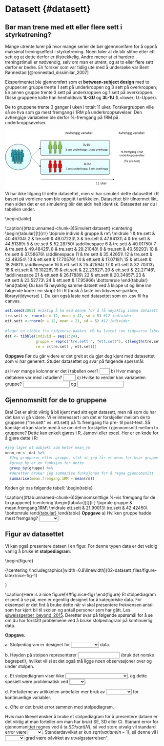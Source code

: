 # Datasett {#datasett}

## Bør man trene med ett eller flere sett i styrketrening?
Mange utrente lurer på hvor mange serier de bør gjennnomføre for å oppnå maksimal treningseffekt i styrketrening. Noen føler at de blir slitne etter ett sett og at dette derfor er  tilstrekkelig. Andre mener at et hardere treningstimuli er nødvendig, selv om man er utrent, og at to eller flere sett derfor er bedre. En forsker som var tidlig ute med å undersøke var Bent Rønnestad [@ronnestad_dissimilar_2007]

Eksperimentet ble gjennomført som et **between-subject design** med to grupper:en gruppe trente 1 sett på underkroppen og 3 sett på overkroppen; En annen gruppe trente 3 sett på underkroppen og 1 sett på overkroppen. Disse gruppene kalte han henholdsvis **1L-3U** og **3L-1U** (L=lower; U=Upper). 

De to gruppene trente 3 ganger i uken i totalt 11 uker. Forskergruppen ville så se hva som ga mest fremgang i 1RM på underkroppsøvelser. Den avhengige variabelen ble derfor %-fremgang på 1RM på underkroppsøvelser.

![Slik designet Rønnestad et al. (2007) sin studie](design.png)
Vi har ikke tilgang til dette datasettet, men vi har simulert dette datasettet i R basert på verdiene som ble oppgitt i artikkelen. Datasettet blir tilnærmet likt, men siden det er en simulering blir det aldri helt identisk.  Datasettet ser du i tabellen under.






\begin{table}

\caption{(\#tab:unnamed-chunk-3)Simulert datasett}
\centering
\begin{tabular}[t]{rlr}
\toprule
individ & gruppe & rm\\
\midrule
1 & tre.sett & 40.46704\\
2 & tre.sett & 49.07223\\
3 & tre.sett & 47.94131\\
4 & tre.sett & 44.51389\\
5 & tre.sett & 52.28750\\
\addlinespace
6 & tre.sett & 40.01750\\
7 & tre.sett & 49.48425\\
8 & tre.sett & 29.21048\\
9 & tre.sett & 40.59293\\
10 & tre.sett & 37.58676\\
\addlinespace
11 & tre.sett & 35.42651\\
12 & tre.sett & 42.49354\\
13 & ett.sett & 17.70576\\
14 & ett.sett & 17.07181\\
15 & ett.sett & 18.26811\\
\addlinespace
16 & ett.sett & 25.42594\\
17 & ett.sett & 32.70313\\
18 & ett.sett & 19.10226\\
19 & ett.sett & 22.23827\\
20 & ett.sett & 22.27148\\
\addlinespace
21 & ett.sett & 26.17889\\
22 & ett.sett & 20.34857\\
23 & ett.sett & 23.52773\\
24 & ett.sett & 17.95966\\
\bottomrule
\end{tabular}
\end{table}
Du kan få nøyaktig samme datsett ved å klippe ut og lime inn følgende kode i en skript-fil i R (husk å laste inn tidyverse-pakken, library(tidyverse) ). Du kan også laste ned datasettet som en .csv fil fra canvas.

```r
set.seed(2002) #viktig å ha med denne for å få nøyaktig samme datasett
tre.sett <- rnorm(n = 12, mean = 41, sd = 5) #12 individer
ett.sett <-rnorm(n = 12, mean = 21, sd = 5) #12 individer

#lager en tibble fra tidyverse-pakken. Må ha lastet inn tidyverse library(tidyverse) i scriptfilen
dat <- tibble(individ = seq(1:24),
              gruppe = rep(c("tre.sett ", "ett.sett"), c(length(tre.sett), length(ett.sett))),
              rm = c(tre.sett , ett.sett))
```

**Oppgave** 
Før du går videre er det greit at du gjør deg kjent med datasettet som vi har generert. Studer datasettet og svar på følgende spørsmål:

a) Hvor mange kolonner er det i tabellen over? <input class='solveme nospaces' size='1' data-answer='["3"]'/>
b) Hvor mange deltakere var med i studien? <input class='solveme nospaces' size='2' data-answer='["25"]'/>
c) Hvilke to verdier kan variabelen gruppe? <input class='solveme nospaces' size='16' data-answer='["17.7057638370199","17.0718080302549","18.2681093615135","25.4259377149549","32.7031295498412","19.1022595928954","22.2382713536142","22.271482686717","26.1788902838443","20.3485695627797","23.5277295683526","17.9596634385675"]'/> og <input class='solveme nospaces' size='16' data-answer='["40.4670449581874","49.0722254597917","47.941314229415","44.5138887937954","52.2875012402161","40.0175020520785","49.4842510826695","29.2104780554838","40.5929265524391","37.5867620268333","35.4265054014307","42.4935413884811"]'/>


## Gjennomsnitt for de to gruppene
Bra! Det er alltid viktig å bli kjent med sitt eget datasett, men nå som du har det kan vi gå videre. Vi er interessert i om det er forskjeller mellom de to gruppene ("tre.sett" vs. ett.sett) på % fremgang fra pre- til post-test. Så kanskje vi kan starte med å se om det er forskjeller i gjennomsnitt mellom to gruppene? Dette kan enkelt gjøres i R, Jamovi eller excel. Her er en kode for å gjøre dette i R:


```r
#jeg lager et oobjekt som heter mean_rm 
mean_rm <- dat %>%
  #Jeg grupperer etter gruppe, slik at jeg får et mean for hver gruppe istf. for å få mean for alle individene
  #group_by er en funksjon for dette
  group_by(gruppe) %>%
  #deretter bruker jeg summarise funksjonen for å regne gjennomsnitt
  summarise(mean.fremgang.1RM = mean(rm))
```
Koden gir oss følgende tabell:
\begin{table}

\caption{(\#tab:unnamed-chunk-6)Gjennomsnittlige %-vis fremgang for de to gruppene}
\centering
\begin{tabular}[t]{lr}
\toprule
gruppe & mean.fremgang.1RM\\
\midrule
ett.sett & 21.90013\\
tre.sett & 42.42450\\
\bottomrule
\end{tabular}
\end{table}
**Oppgave**
a) Hvilken gruppe hadde mest fremgang?
<select class='solveme' data-answer='["tre.sett"]'> <option></option> <option>ett.sett</option> <option>tre.sett</option></select>`

## Figur av datasettet
Vi kan også presentere dataen i en figur. For denne typen data er det veldig vanlig å bruke et **stolpediagram**:

\begin{figure}

{\centering \includegraphics[width=0.8\linewidth]{02-datasett_files/figure-latex/nice-fig-1} 

}

\caption{Here is a nice figure!}(\#fig:nice-fig)
\end{figure}
Et stolpediagram er pent å se på, men er egentlig designet for å kategoriske data. For eksempel er det fint å bruke dette når vi skal presentere frekvensen antall som har kjørt bil til skolen og antall personer som har gått. Les [@weissgerber_beyond_2015](https://journals.plos.org/plosbiology/article?id=10.1371/journal.pbio.1002128). Deretter svar på følgende spørsmål for å se om du har forstått problemene ved å bruke stolpediagram på kontinuerlig data.

**Oppgave**.


a. Stolpediagram er designet for <select class='solveme' data-answer='["kategorisk"]'> <option></option> <option>kontinuerlig</option> <option>kategorisk</option></select> data. 

b. Høyden på stolpen representerer <input class='solveme nospaces' size='14' data-answer='["gjennomsnittet"]'/> (bruk det norske begrepet!), hvilket vil si at det også må ligge noen observasjoner over og under stolpen.

c. Et stolpediagram viser ikke <select class='solveme' data-answer='["fordelingen av observasjonene"]'> <option></option> <option>standard error</option> <option>standardavvik</option> <option>CI</option> <option>fordelingen av observasjonene</option></select>, og dette spesielt være problematisk ved <select class='solveme' data-answer='["små"]'> <option></option> <option>store</option> <option>små</option></select>. 

d. Forfatterne av artikkelen anbefaler mer bruk av <select class='solveme' data-answer='["scatterplot"]'> <option></option> <option>bar graph</option> <option>scatterplot</option></select> for kontinuerlige variabler.

e. Ofte er det brukt error sammen med stolpediagram. 

Hvis man likevel ønsker å bruke et stolpediagram for å presentere dataen er det viktig at man forteller om man har brukt SE, SD eller CI. Stanard error for gjennomsnittet regnes ved å ta $SD/sqrt(N)$, så ved store utvalg vil standard error være <select class='solveme' data-answer='["lite"]'> <option></option> <option>høyt</option> <option>lite</option></select>. Standardavviket er kun $sqrt(varians/n-1)$, så denne vil i<select class='solveme' data-answer='["mindre"]'> <option></option> <option>større</option> <option>mindre</option></select> grad være påvirket av utvalgsstørrelsen".
